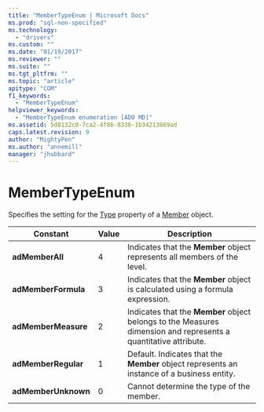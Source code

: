```yaml
---
title: "MemberTypeEnum | Microsoft Docs"
ms.prod: "sql-non-specified"
ms.technology:
  - "drivers"
ms.custom: ""
ms.date: "01/19/2017"
ms.reviewer: ""
ms.suite: ""
ms.tgt_pltfrm: ""
ms.topic: "article"
apitype: "COM"
f1_keywords: 
  - "MemberTypeEnum"
helpviewer_keywords: 
  - "MemberTypeEnum enumeration [ADO MD]"
ms.assetid: 5d8132c0-7ca2-4f86-8336-1b34213869ad
caps.latest.revision: 9
author: "MightyPen"
ms.author: "annemill"
manager: "jhubbard"
---
```

# MemberTypeEnum
Specifies the setting for the [Type](../../../ado/reference/ado-md-api/type-property-ado-md.md) property of a [Member](../../../ado/reference/ado-md-api/member-object-ado-md.md) object.  
  
|Constant|Value|Description|  
|--------------|-----------|-----------------|  
|**adMemberAll**|4|Indicates that the **Member** object represents all members of the level.|  
|**adMemberFormula**|3|Indicates that the **Member** object is calculated using a formula expression.|  
|**adMemberMeasure**|2|Indicates that the **Member** object belongs to the Measures dimension and represents a quantitative attribute.|  
|**adMemberRegular**|1|Default. Indicates that the **Member** object represents an instance of a business entity.|  
|**adMemberUnknown**|0|Cannot determine the type of the member.|